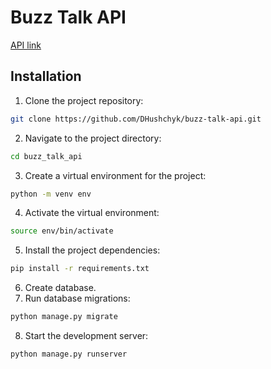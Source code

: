 # Buzz Talk API

[API link](http://buzz-talk-api.eu-west-3.elasticbeanstalk.com/)


## Installation

1. Clone the project repository:

```bash
git clone https://github.com/DHushchyk/buzz-talk-api.git
```

2. Navigate to the project directory:

```bash
cd buzz_talk_api
```

3. Create a virtual environment for the project:

```bash
python -m venv env
```

4. Activate the virtual environment:

```bash
source env/bin/activate
```

5. Install the project dependencies:

```bash
pip install -r requirements.txt
```

6. Create database.
7. Run database migrations:

```bash
python manage.py migrate
```

8. Start the development server:

```bash
python manage.py runserver